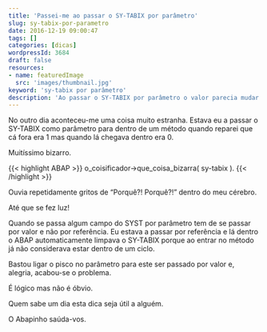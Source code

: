 ```yaml
---
title: 'Passei-me ao passar o SY-TABIX por parâmetro'
slug: sy-tabix-por-parametro
date: 2016-12-19 09:00:47
tags: []
categories: [dicas]
wordpressId: 3684
draft: false
resources:
- name: featuredImage
  src: 'images/thumbnail.jpg'
keyword: 'sy-tabix por parâmetro'
description: 'Ao passar o SY-TABIX por parâmetro o valor parecia mudar. Muito estranho. Primeiro era 1 e depois já era 0. Mas finalmente percebi o que se passava.'
---
```

No outro dia aconteceu-me uma coisa muito estranha. Estava eu a passar o SY-TABIX como parâmetro para dentro de um método quando reparei que cá fora era 1 mas quando lá chegava dentro era 0.

Muitíssimo bizarro.


{{< highlight ABAP >}}
o_coisificador->que_coisa_bizarra( sy-tabix ).
{{< /highlight >}}

<!--more-->

Ouvia repetidamente gritos de “Porquê?! Porquê?!” dentro do meu cérebro.

Até que se fez luz!

Quando se passa algum campo do SYST por parâmetro tem de se passar por valor e não por referência. Eu estava a passar por referência e lá dentro o ABAP automaticamente limpava o SY-TABIX porque ao entrar no método já não considerava estar dentro de um ciclo.

Bastou ligar o pisco no parâmetro para este ser passado por valor e, alegria, acabou-se o problema.

É lógico mas não é óbvio.

Quem sabe um dia esta dica seja útil a alguém.

O Abapinho saúda-vos.
